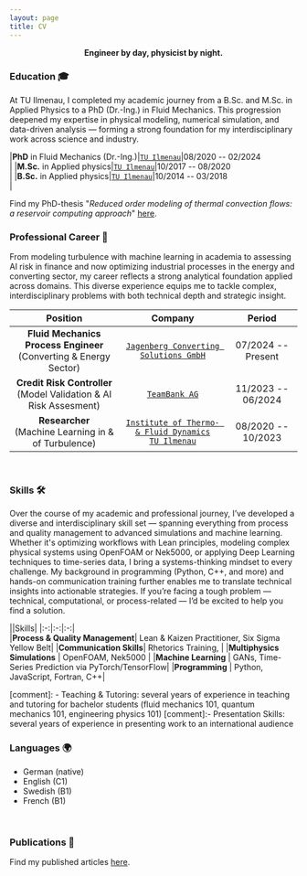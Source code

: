```yaml
---
layout: page
title: CV
---
```


<p style="text-align:center;"> <b>Engineer by day, physicist by night.</b></p>

### Education 🎓
At TU Ilmenau, I completed my academic journey from a B.Sc. and M.Sc. in Applied Physics to a PhD (Dr.-Ing.) in Fluid Mechanics. This progression deepened my expertise in physical modeling, numerical simulation, and data-driven analysis — forming a strong foundation for my interdisciplinary work across science and industry.

|**PhD** in Fluid Mechanics (Dr.-Ing.)|[`TU Ilmenau`](https://www.tu-ilmenau.de/en/university/departments/department-of-mechanical-engineering/profile/institutes-and-groups/fluid-mechanics-group)|08/2020 -- 02/2024 <br>|
|**M.Sc.** in Applied physics|[`TU Ilmenau`](https://www.tu-ilmenau.de/en/university/departments/department-of-mathematics-and-natural-sciences/profil/institutes-and-groups/institute-of-physics)|10/2017 -- 08/2020 <br>|
|**B.Sc.** in Applied physics|[`TU Ilmenau`](https://www.tu-ilmenau.de/en/university/departments/department-of-mathematics-and-natural-sciences/profil/institutes-and-groups/institute-of-physics)|10/2014 -- 03/2018<br>|

Find my PhD-thesis "_Reduced order modeling of thermal convection flows: a reservoir computing approach_" [here](https://www.db-thueringen.de/receive/dbt_mods_00059964?q=florian%20heyder).


### Professional Career 💼
From modeling turbulence with machine learning in academia to assessing AI risk in finance and now optimizing industrial processes in the energy and converting sector, my career reflects a strong analytical foundation applied across domains. This diverse experience equips me to tackle complex, interdisciplinary problems with both technical depth and strategic insight.

| Position | Company | Period |   
|:-:|:-:|:-:|   
|**Fluid Mechanics Process Engineer** <br>(Converting & Energy Sector)|[`Jagenberg Converting Solutions GmbH`](https://www.jagenberg-converting.com/products/advanced-energy-technology/)   |07/2024 -- Present|
|**Credit Risk Controller**<br>(Model Validation & AI Risk Assesment)|[`TeamBank AG`](https://www.teambank.de/)  |11/2023 -- 06/2024|
|**Researcher** <br>(Machine Learning in & of Turbulence)|[`Institute of Thermo- & Fluid Dynamics` <br>`TU Ilmenau`](https://www.tu-ilmenau.de/en/university/departments/department-of-mechanical-engineering/profile/institutes-and-groups/fluid-mechanics-group)|08/2020 -- 10/2023|

<br>

### Skills 🛠️
Over the course of my academic and professional journey, I’ve developed a diverse and interdisciplinary skill set — spanning everything from process and quality management to advanced simulations and machine learning. Whether it's optimizing workflows with Lean principles, modeling complex physical systems using OpenFOAM or Nek5000, or applying Deep Learning techniques to time-series data, I bring a systems-thinking mindset to every challenge. My background in programming (Python, C++, and more) and hands-on communication training further enables me to translate technical insights into actionable strategies. If you’re facing a tough problem — technical, computational, or process-related — I’d be excited to help you find a solution.

||Skills|
|:-:|:-:|:-:|   
|**Process & Quality Management**| Lean & Kaizen Practitioner, Six Sigma Yellow Belt|
|**Communication Skills**| Rhetorics Training, |
|**Multiphysics Simulations** | OpenFOAM, Nek5000 |
|**Machine Learning** | GANs, Time-Series Prediction via PyTorch/TensorFlow|
|**Programming** | Python, JavaScript, Fortran, C++| 

[comment]: - Teaching & Tutoring: several years of experience in teaching and tutoring for bachelor students (fluid mechanics 101, quantum mechanics 101, engineering physics 101)
[comment]:- Presentation Skills: several years of experience in presenting work to an international audience
<br>
### Languages 🌍
- German (native)
- English (C1)
- Swedish (B1)
- French (B1)
<br>

### Publications 📘 
Find my  published articles [here](https://scholar.google.com/citations?user=XnxY1sQAAAAJ&hl=de).